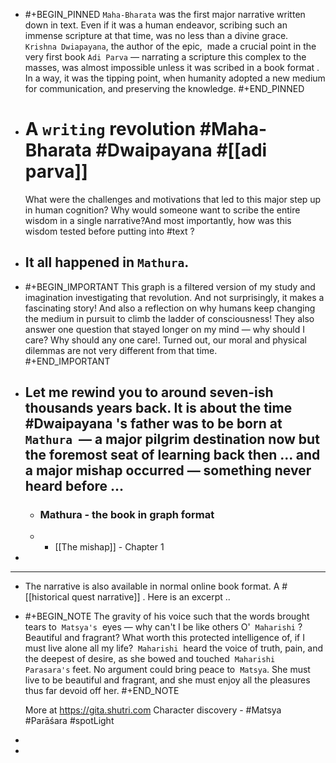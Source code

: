 - #+BEGIN_PINNED
  `Maha-Bharata` was the first major narrative written down in text. Even if it was a human endeavor, scribing such an immense scripture at that time, was no less than a divine grace. ` Krishna Dwiapayana`, the author of the epic,  made a crucial point in the very first book `Adi Parva` — narrating a scripture this complex to the masses, was almost impossible unless it was scribed in a book format . In a way, it was the tipping point, when humanity adopted a new medium for communication, and preserving the knowledge.
  #+END_PINNED
- # A `writing` revolution #Maha-Bharata #Dwaipayana #[[adi parva]]
  
  What were the challenges and motivations that led to this major step up in human cognition? Why would someone want to scribe the entire wisdom in a single narrative?And most importantly, how was this wisdom tested before putting into #text ?
- ## It all happened in `Mathura`.
- #+BEGIN_IMPORTANT
  This graph is a filtered version of my study and imagination investigating that revolution. And not surprisingly, it makes a fascinating story! And also a reflection on why humans keep changing the medium in pursuit to climb the ladder of consciousness! They also answer one question that stayed longer on my mind — why should I care? Why should any one care!. Turned out, our moral and physical dilemmas are not very different from that time.  
  #+END_IMPORTANT
- Let me rewind you to around seven-ish thousands years back. It is about the time  #Dwaipayana 's father was to be born at `Mathura`  — a major pilgrim destination now but the foremost seat of learning back then ... and a major mishap occurred — something never heard before ...
  ---
	- ### Mathura - the book in graph format
	- - [[The mishap]] - Chapter 1
-
- ----
- The narrative is also available in normal online book format. A  #[[historical quest narrative]] . Here is an excerpt ..
- #+BEGIN_NOTE
  The gravity of his voice such that the words brought tears to  `Matsya's`  eyes — why can't I be like others O'  `Maharishi` ? Beautiful and fragrant? What worth this protected intelligence of, if I must live alone all my life?  `Maharishi`  heard the voice of truth, pain, and the deepest of desire, as she bowed and touched  `Maharishi Parasara's` feet. No argument could bring peace to  `Matsya`. She must live to be beautiful and fragrant, and she must enjoy all the pleasures thus far devoid off her. 
  #+END_NOTE 
  
  More at https://gita.shutri.com
  Character discovery - #Matsya #Parāśara #spotLight
-
-